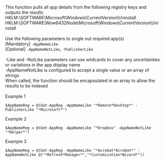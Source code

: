 This function pulls all app details from the following registry keys and outputs the results
HKLM:\SOFTWARE\Microsoft\Windows\CurrentVersion\Uninstall
HKLM:\SOFTWARE\Wow6432Node\Microsoft\Windows\CurrentVersion\Uninstall
<br>
<br>
Use the following parameters to single out required app(s)
<br>
[Mandatory] `-AppNameLike`
<br>
[Optional] `-AppNameNotLike`, `-PublisherLike`
<br>
<br>
-Like and -NotLike parameters can use wildcards to cover any uncertainties or variations in the app display name
<br>
-AppNameNotLike is configured to accept a single value or an array of strings
<br>
When called, the function should be encapsulated in an array to allow the results to be indexed
<br>
<br>
Example 1

    $AppNameReg = @(Get-AppReg -AppNameLike "*Remote*Desktop*" -PublisherLike "*Microsoft*")

Example 2

    $AppNameReg = @(Get-AppReg -AppNameLike "*Dropbox" -AppNameNotLike "*Helper*")

Example 3

    $AppNameReg = @(Get-AppReg -AppNameLike "*Acrobat*Acrobat*" -AppNameNotLike @("*Refresh*Manager*","*Customization*Wizard*"))
